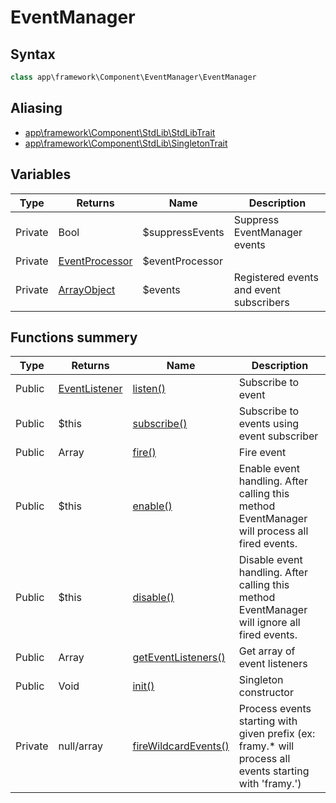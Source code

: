 # EventManager
## Syntax

```php
class app\framework\Component\EventManager\EventManager
```

## Aliasing

- [app\framework\Component\StdLib\StdLibTrait](../../../StdLib/classes/StdLibTrait.md)
- [app\framework\Component\StdLib\SingletonTrait](../../../StdLib/classes/SingletonTrait.md)

## Variables

| Type | Returns | Name | Description |
| --- | --- | ---| --- |
| Private | Bool | $suppressEvents | Suppress EventManager events |
| Private | [EventProcessor](../EventProcessor/EventProcessor.md) | $eventProcessor | |
| Private | [ArrayObject]() | $events | Registered events and event subscribers |

## Functions summery

| Type | Returns | Name | Description |
| --- | --- | --- | --- |
| Public | [EventListener](../EventListener/EventListener.md) | [listen()](methods/listen.md) | Subscribe to event |
| Public | $this | [subscribe()](methods/subscribe.md) | Subscribe to events using event subscriber |
| Public | Array | [fire()](methods/fire.md) | Fire event |
| Public | $this | [enable()](methods/enable.md) | Enable event handling. After calling this method EventManager will process all fired events. |
| Public | $this | [disable()](methods/disable.md) | Disable event handling. After calling this method EventManager will ignore all fired events. |
| Public | Array | [getEventListeners()](methods/getEventListeners.md) | Get array of event listeners |
| Public | Void | [init()](methods/init.md) | Singleton constructor |
| Private | null/array | [fireWildcardEvents()](methods/fireWildcardEvents.md) | Process events starting with given prefix (ex: framy.* will process all events starting with 'framy.') |
